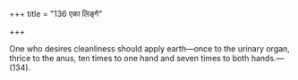 +++
title = "136 एका लिङ्गे"

+++

One who desires cleanliness should apply earth—once to the urinary organ, thrice to the anus, ten times to one hand and seven times to both hands.—(134).